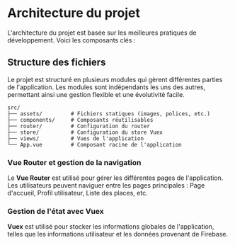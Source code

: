 # Architecture du projet

L'architecture du projet est basée sur les meilleures pratiques de développement. Voici les composants clés :

## Structure des fichiers

Le projet est structuré en plusieurs modules qui gèrent différentes parties de l'application. Les modules sont indépendants les uns des autres, permettant ainsi une gestion flexible et une évolutivité facile.

```plaintext
src/
├── assets/         # Fichiers statiques (images, polices, etc.)
├── components/     # Composants réutilisables
├── router/         # Configuration du router
├── store/          # Configuration du store Vuex
├── views/          # Vues de l'application
└── App.vue         # Composant racine de l'application
```


### Vue Router et gestion de la navigation

Le **Vue Router** est utilisé pour gérer les différentes pages de l'application. Les utilisateurs peuvent naviguer entre les pages principales : Page d'accueil, Profil utilisateur, Liste des places, etc.

### Gestion de l'état avec Vuex

**Vuex** est utilisé pour stocker les informations globales de l'application, telles que les informations utilisateur et les données provenant de Firebase.

